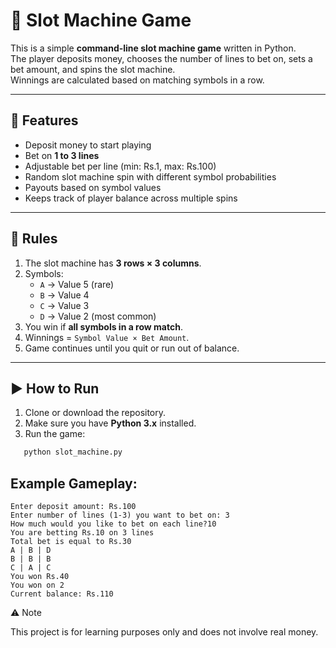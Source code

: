 # 🎰 Slot Machine Game

This is a simple **command-line slot machine game** written in Python.  
The player deposits money, chooses the number of lines to bet on, sets a bet amount, and spins the slot machine.  
Winnings are calculated based on matching symbols in a row.

---

## 🚀 Features
- Deposit money to start playing
- Bet on **1 to 3 lines**
- Adjustable bet per line (min: Rs.1, max: Rs.100)
- Random slot machine spin with different symbol probabilities
- Payouts based on symbol values
- Keeps track of player balance across multiple spins

---

## 🎲 Rules
1. The slot machine has **3 rows × 3 columns**.
2. Symbols:
   - `A` → Value 5 (rare)
   - `B` → Value 4
   - `C` → Value 3
   - `D` → Value 2 (most common)
3. You win if **all symbols in a row match**.
4. Winnings = `Symbol Value × Bet Amount`.
5. Game continues until you quit or run out of balance.


---

## ▶️ How to Run
1. Clone or download the repository.
2. Make sure you have **Python 3.x** installed.
3. Run the game:

```bash
   python slot_machine.py
```

## Example Gameplay:

```
Enter deposit amount: Rs.100
Enter number of lines (1-3) you want to bet on: 3
How much would you like to bet on each line?10
You are betting Rs.10 on 3 lines
Total bet is equal to Rs.30
A | B | D
B | B | B
C | A | C
You won Rs.40
You won on 2
Current balance: Rs.110
```

⚠️ Note

This project is for learning purposes only and does not involve real money.





